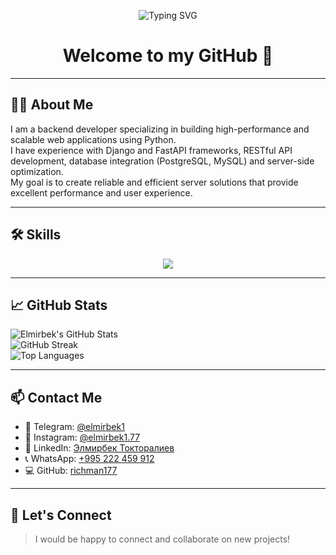 <!-- GitHub Profile README -->
<p align="center">
  <img src="https://readme-typing-svg.demolab.com?font=Fira+Code&size=24&pause=1000&color=F75C7E&center=true&vCenter=true&width=435&lines=Hi+I+am+Elmirbek;Python+Backend+Developer;FastAPI+%7C+Django+%7C+PostgreSQL+%7C+Docker" alt="Typing SVG" />
</p>

<h1 align="center">Welcome to my GitHub 👋</h1>

---

## 🧑‍💻 About Me

I am a backend developer specializing in building high-performance and scalable web applications using Python.  
I have experience with Django and FastAPI frameworks, RESTful API development, database integration (PostgreSQL, MySQL) and server-side optimization.  
My goal is to create reliable and efficient server solutions that provide excellent performance and user experience.

---

## 🛠 Skills

<p align="center">
  <img src="https://skillicons.dev/icons?i=python,django,fastapi,postgresql,redis,websocket,docker,linux,aws,github,git,postman,graphql,nginx,sqlite,rest" />
</p>

---

## 📈 GitHub Stats

![Elmirbek's GitHub Stats](https://github-readme-stats.vercel.app/api?username=richman177&theme=vue-dark&show_icons=true&hide_border=true&count_private=true)  
![GitHub Streak](https://github-readme-streak-stats.herokuapp.com?user=richman177&theme=vue-dark&hide_border=true)  
![Top Languages](https://github-readme-stats.vercel.app/api/top-langs/?username=richman177&theme=vue-dark&layout=compact&hide_border=true&hide=TypeScript,SCSS,Dockerfile,HTML,Make)

---

## 📫 Contact Me

- 📩 Telegram: [@elmirbek1](https://t.me/elmirbek1)  
- 📸 Instagram: [@elmirbek1.77](https://www.instagram.com/elmirbek1.77/)  
- 💼 LinkedIn: [Элмирбек Токторалиев](https://www.linkedin.com/in/элмирбек-токторалиев-b3891a353/)  
- 📞 WhatsApp: [+995 222 459 912](https://wa.me/995222459912)  
- 💻 GitHub: [richman177](https://github.com/richman177)

---

## 🙌 Let's Connect

> I would be happy to connect and collaborate on new projects!

